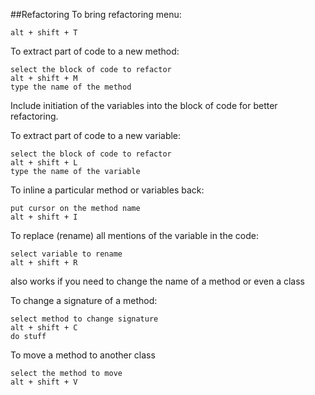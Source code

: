 ##Refactoring
To bring refactoring menu:
```
alt + shift + T
```
To extract part of code to a new method:
```
select the block of code to refactor
alt + shift + M
type the name of the method
```
Include initiation of the variables into the block of code for better refactoring.

To extract part of code to a new variable:
```
select the block of code to refactor
alt + shift + L
type the name of the variable
```

To inline a particular method or variables back:
```
put cursor on the method name
alt + shift + I
```
To replace (rename) all mentions of the variable in the code:
```
select variable to rename
alt + shift + R
```
also works if you need to change the name of a method or even a class

To change a signature of a method:
 ```
 select method to change signature
 alt + shift + C
 do stuff
 ```
 
 To move a method to another class
 ```
 select the method to move
 alt + shift + V
 ```
